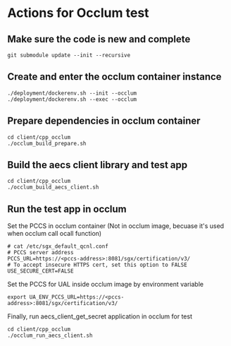 # Actions for Occlum test

## Make sure the code is new and complete

```
git submodule update --init --recursive
```

## Create and enter the occlum container instance

```
./deployment/dockerenv.sh --init --occlum
./deployment/dockerenv.sh --exec --occlum
```

## Prepare dependencies in occlum container

```
cd client/cpp_occlum
./occlum_build_prepare.sh
```

## Build the aecs client library and test app

```
cd client/cpp_occlum
./occlum_build_aecs_client.sh
```

## Run the test app in occlum

Set the PCCS in occlum container (Not in occlum image, becuase it's used when occlum call ocall function)

```
# cat /etc/sgx_default_qcnl.conf
# PCCS server address
PCCS_URL=https://<pccs-address>:8081/sgx/certification/v3/
# To accept insecure HTTPS cert, set this option to FALSE
USE_SECURE_CERT=FALSE
```

Set the PCCS for UAL inside occlum image by environment variable

```
export UA_ENV_PCCS_URL=https://<pccs-address>:8081/sgx/certification/v3/
```

Finally, run aecs_client_get_secret application in occlum for test

```
cd client/cpp_occlum
./occlum_run_aecs_client.sh
```

